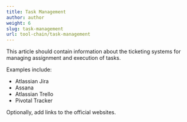 ```yaml
---
title: Task Management
author: author
weight: 6
slug: task-management
url: tool-chain/task-management
---
```


This article should contain information about the ticketing systems for managing assignment and execution of tasks.

Examples include:

* Atlassian Jira
* Assana
* Atlassian Trello
* Pivotal Tracker

Optionally, add links to the official websites.
